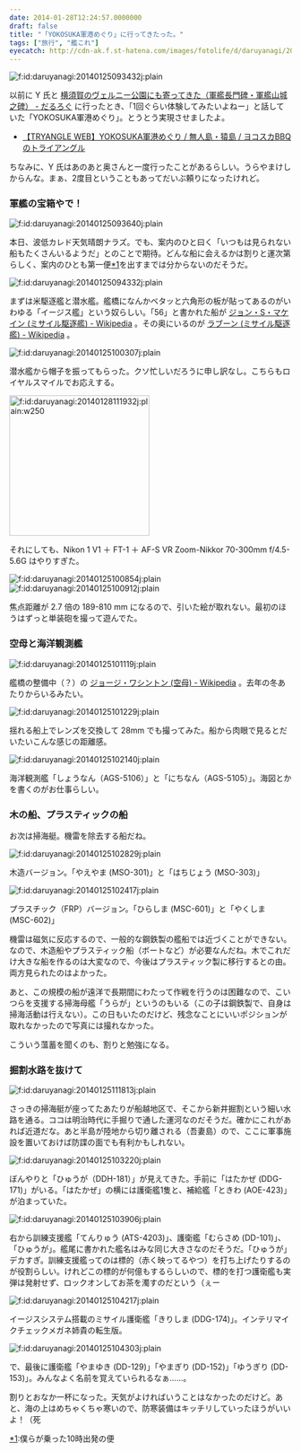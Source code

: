 ```yaml
---
date: 2014-01-28T12:24:57.0000000
draft: false
title: "「YOKOSUKA軍港めぐり」に行ってきたった。"
tags: ["旅行", "艦これ"]
eyecatch: http://cdn-ak.f.st-hatena.com/images/fotolife/d/daruyanagi/20140125/20140125093432.jpg
---
```

<p><span itemscope itemtype="http://schema.org/Photograph"><img src="20140125093432.jpg" alt="f:id:daruyanagi:20140125093432j:plain" title="f:id:daruyanagi:20140125093432j:plain" class="hatena-fotolife" itemprop="image"></span></p><p>以前に Y 氏と <a href="https://blog.daruyanagi.jp/entry/2013/09/26/092655">&#x6A2A;&#x9808;&#x8CC0;&#x306E;&#x30F4;&#x30A7;&#x30EB;&#x30CB;&#x30FC;&#x516C;&#x5712;&#x306B;&#x3082;&#x5BC4;&#x3063;&#x3066;&#x304D;&#x305F;&#xFF08;&#x8ECD;&#x8266;&#x9577;&#x9580;&#x7891;&#x30FB;&#x8ECD;&#x8266;&#x5C71;&#x57CE;&#x4E4B;&#x7891;&#xFF09; - &#x3060;&#x308B;&#x308D;&#x3050;</a> に行ったとき、「1回ぐらい体験してみたいよねー」と話していた「YOKOSUKA軍港めぐり」。とうとう実現させましたよ。</p>

<ul>
<li><a href="http://tryangle-web.co.jp/naval-port/">&#x3010;TRYANGLE WEB&#x3011;YOKOSUKA&#x8ECD;&#x6E2F;&#x3081;&#x3050;&#x308A; / &#x7121;&#x4EBA;&#x5CF6;&#x30FB;&#x733F;&#x5CF6; / &#x30E8;&#x30B3;&#x30B9;&#x30AB;BBQ &#x306E;&#x30C8;&#x30E9;&#x30A4;&#x30A2;&#x30F3;&#x30B0;&#x30EB;</a></li>
</ul><p>ちなみに、Y 氏はあのあと奥さんと一度行ったことがあるらしい。うらやまけしからんな。まぁ、2度目ということもあってだいぶ頼りになったけれど。</p>

<div class="section">
<h3>軍艦の宝箱やで！</h3>
<p><span itemscope itemtype="http://schema.org/Photograph"><img src="20140125093640.jpg" alt="f:id:daruyanagi:20140125093640j:plain" title="f:id:daruyanagi:20140125093640j:plain" class="hatena-fotolife" itemprop="image"></span></p><p>本日、波低カレド天気晴朗ナラズ。でも、案内のひと曰く「いつもは見られない船もたくさんいるようだ」とのことで期待。どんな船に会えるかは割りと運次第らしく、案内のひとも第一便<a href="#f-85f9a8d7" name="fn-85f9a8d7" title="僕らが乗った10時出発の便">*1</a>を出すまでは分からないのだそうだ。</p><p><span itemscope itemtype="http://schema.org/Photograph"><img src="20140125094332.jpg" alt="f:id:daruyanagi:20140125094332j:plain" title="f:id:daruyanagi:20140125094332j:plain" class="hatena-fotolife" itemprop="image"></span></p><p>まずは米駆逐艦と潜水艦。艦橋になんかベタッと六角形の板が貼ってあるのがいわゆる「イージス艦」という奴らしい。「56」と書かれた船が <a href="http://ja.wikipedia.org/wiki/%E3%82%B8%E3%83%A7%E3%83%B3%E3%83%BBS%E3%83%BB%E3%83%9E%E3%82%B1%E3%82%A4%E3%83%B3_(%E3%83%9F%E3%82%B5%E3%82%A4%E3%83%AB%E9%A7%86%E9%80%90%E8%89%A6)">&#x30B8;&#x30E7;&#x30F3;&#x30FB;S&#x30FB;&#x30DE;&#x30B1;&#x30A4;&#x30F3; (&#x30DF;&#x30B5;&#x30A4;&#x30EB;&#x99C6;&#x9010;&#x8266;) - Wikipedia</a> 。その奥にいるのが <a href="http://ja.wikipedia.org/wiki/%E3%83%A9%E3%83%96%E3%83%BC%E3%83%B3_(%E3%83%9F%E3%82%B5%E3%82%A4%E3%83%AB%E9%A7%86%E9%80%90%E8%89%A6)">&#x30E9;&#x30D6;&#x30FC;&#x30F3; (&#x30DF;&#x30B5;&#x30A4;&#x30EB;&#x99C6;&#x9010;&#x8266;) - Wikipedia</a> 。</p><p><span itemscope itemtype="http://schema.org/Photograph"><img src="20140125100307.jpg" alt="f:id:daruyanagi:20140125100307j:plain" title="f:id:daruyanagi:20140125100307j:plain" class="hatena-fotolife" itemprop="image"></span></p><p>潜水艦から帽子を振ってもらった。クソ忙しいだろうに申し訳なし。こちらもロイヤルスマイルでお応えする。</p><p><span itemscope itemtype="http://schema.org/Photograph"><img src="20140128111932.jpg" alt="f:id:daruyanagi:20140128111932j:plain:w250" title="f:id:daruyanagi:20140128111932j:plain:w250" class="hatena-fotolife" style="width:250px" itemprop="image"></span></p><p>それにしても、Nikon 1 V1 ＋ FT-1 ＋ AF-S VR Zoom-Nikkor 70-300mm f/4.5-5.6G はやりすぎた。</p><p><span itemscope itemtype="http://schema.org/Photograph"><img src="20140125100854.jpg" alt="f:id:daruyanagi:20140125100854j:plain" title="f:id:daruyanagi:20140125100854j:plain" class="hatena-fotolife" itemprop="image"></span><span itemscope itemtype="http://schema.org/Photograph"><img src="20140125100912.jpg" alt="f:id:daruyanagi:20140125100912j:plain" title="f:id:daruyanagi:20140125100912j:plain" class="hatena-fotolife" itemprop="image"></span></p><p>焦点距離が 2.7 倍の 189-810 mm になるので、引いた絵が取れない。最初のほうはずっと単装砲を撮って遊んでた。</p>

</div>
<div class="section">
<h3>空母と海洋観測艦</h3>
<p><span itemscope itemtype="http://schema.org/Photograph"><img src="20140125101119.jpg" alt="f:id:daruyanagi:20140125101119j:plain" title="f:id:daruyanagi:20140125101119j:plain" class="hatena-fotolife" itemprop="image"></span></p><p>艦橋の整備中（？）の <a href="http://ja.wikipedia.org/wiki/%E3%82%B8%E3%83%A7%E3%83%BC%E3%82%B8%E3%83%BB%E3%83%AF%E3%82%B7%E3%83%B3%E3%83%88%E3%83%B3_(%E7%A9%BA%E6%AF%8D)">&#x30B8;&#x30E7;&#x30FC;&#x30B8;&#x30FB;&#x30EF;&#x30B7;&#x30F3;&#x30C8;&#x30F3; (&#x7A7A;&#x6BCD;) - Wikipedia</a> 。去年の冬あたりからいるみたい。</p><p><span itemscope itemtype="http://schema.org/Photograph"><img src="20140125101229.jpg" alt="f:id:daruyanagi:20140125101229j:plain" title="f:id:daruyanagi:20140125101229j:plain" class="hatena-fotolife" itemprop="image"></span></p><p>揺れる船上でレンズを交換して 28mm でも撮ってみた。船から肉眼で見るとだいたいこんな感じの距離感。</p><p><span itemscope itemtype="http://schema.org/Photograph"><img src="20140125102140.jpg" alt="f:id:daruyanagi:20140125102140j:plain" title="f:id:daruyanagi:20140125102140j:plain" class="hatena-fotolife" itemprop="image"></span></p><p>海洋観測艦「しょうなん（AGS-5106）」と「にちなん（AGS-5105）」。海図とかを書くのがお仕事らしい。</p>

</div>
<div class="section">
<h3>木の船、プラスティックの船</h3>
<p>お次は掃海艇。機雷を除去する船だね。</p><p><span itemscope itemtype="http://schema.org/Photograph"><img src="20140125102829.jpg" alt="f:id:daruyanagi:20140125102829j:plain" title="f:id:daruyanagi:20140125102829j:plain" class="hatena-fotolife" itemprop="image"></span></p><p>木造バージョン。「やえやま (MSO-301)」と「はちじょう (MSO-303)」</p><p><span itemscope itemtype="http://schema.org/Photograph"><img src="20140125102417.jpg" alt="f:id:daruyanagi:20140125102417j:plain" title="f:id:daruyanagi:20140125102417j:plain" class="hatena-fotolife" itemprop="image"></span></p><p>プラスチック（FRP）バージョン。「ひらしま (MSC-601)」と「やくしま (MSC-602)」</p><p>機雷は磁気に反応するので、一般的な鋼鉄製の艦船では近づくことができない。なので、木造船やプラスティック船（ボートなど）が必要なんだね。木でこれだけ大きな船を作るのは大変なので、今後はプラスティック製に移行するとの由。両方見られたのはよかった。</p><p>あと、この規模の船が遠洋で長期間にわたって作戦を行うのは困難なので、こいつらを支援する掃海母艦「うらが」というのもいる（この子は鋼鉄製で、自身は掃海活動は行えない）。この日もいたのだけど、残念なことにいいポジションが取れなかったので写真には撮れなかった。</p><p>こういう薀蓄を聞くのも、割りと勉強になる。</p>

</div>
<div class="section">
<h3>掘割水路を抜けて</h3>
<p><span itemscope itemtype="http://schema.org/Photograph"><img src="20140125111813.jpg" alt="f:id:daruyanagi:20140125111813j:plain" title="f:id:daruyanagi:20140125111813j:plain" class="hatena-fotolife" itemprop="image"></span></p><p>さっきの掃海艇が座ってたあたりが船越地区で、そこから新井掘割という細い水路を通る。ココは明治時代に手掘りで通した運河なのだそうだ。確かにこれがあれば近道だな。あと半島が陸地から切り離される（吾妻島）ので、ここに軍事施設を置いておけば防諜の面でも有利かもしれない。</p><p><span itemscope itemtype="http://schema.org/Photograph"><img src="20140125103220.jpg" alt="f:id:daruyanagi:20140125103220j:plain" title="f:id:daruyanagi:20140125103220j:plain" class="hatena-fotolife" itemprop="image"></span></p><p>ぼんやりと「ひゅうが（DDH-181）」が見えてきた。手前に「はたかぜ (DDG-171)」がいる。「はたかぜ」の横には護衛艦1隻と、補給艦「ときわ (AOE-423)」が泊まっていた。</p><p><span itemscope itemtype="http://schema.org/Photograph"><img src="20140125103906.jpg" alt="f:id:daruyanagi:20140125103906j:plain" title="f:id:daruyanagi:20140125103906j:plain" class="hatena-fotolife" itemprop="image"></span></p><p>右から訓練支援艦「てんりゅう (ATS-4203)」、護衛艦「むらさめ (DD-101)」、「ひゅうが」。艦尾に書かれた艦名はみな同じ大きさなのだそうだ。「ひゅうが」デカすぎ。訓練支援艦ってのは標的（赤く映ってるやつ）を打ち上げたりするのが役割らしい。けれどこの標的が何億もするらしいので、標的を打つ護衛艦も実弾は発射せず、ロックオンしてお茶を濁すのだという（ぇー</p><p><span itemscope itemtype="http://schema.org/Photograph"><img src="20140125104217.jpg" alt="f:id:daruyanagi:20140125104217j:plain" title="f:id:daruyanagi:20140125104217j:plain" class="hatena-fotolife" itemprop="image"></span></p><p>イージスシステム搭載のミサイル護衛艦「きりしま (DDG-174)」。インテリマイクチェックメガネ姉貴の転生版。</p><p><span itemscope itemtype="http://schema.org/Photograph"><img src="20140125104303.jpg" alt="f:id:daruyanagi:20140125104303j:plain" title="f:id:daruyanagi:20140125104303j:plain" class="hatena-fotolife" itemprop="image"></span></p><p>で、最後に護衛艦「やまゆき (DD-129)」「やまぎり (DD-152)」「ゆうぎり (DD-153)」。みんなよく名前を覚えていられるなぁ……。</p><p>割りとおなか一杯になった。天気がよければいうことはなかったのだけど。あと、海の上はめちゃくちゃ寒いので、防寒装備はキッチリしていったほうがいいよ！（死</p>

</div><div class="footnote">
<p class="footnote"><a href="#fn-85f9a8d7" name="f-85f9a8d7" class="footnote-number">*1</a><span class="footnote-delimiter">:</span><span class="footnote-text">僕らが乗った10時出発の便</span></p>
</div>